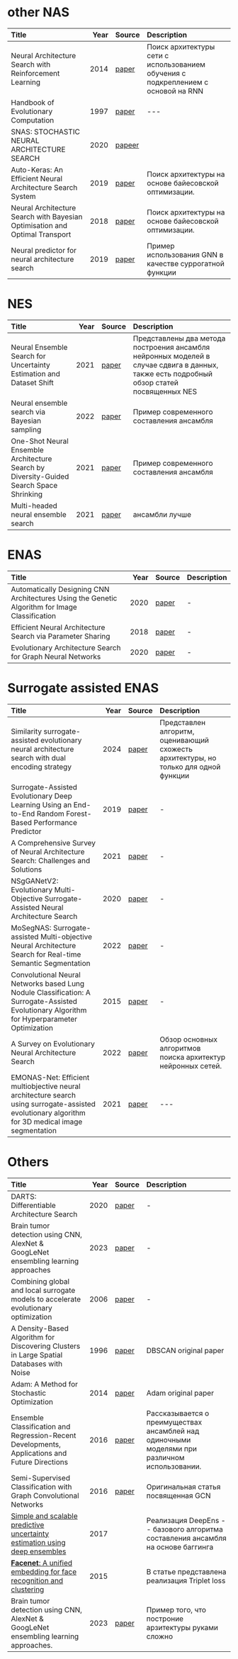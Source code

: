 # other NAS
| Title                                                                       | Year | Source                                                                                                                                   | Description                                                                       |
| :-------------------------------------------------------------------------- | ---: | :--------------------------------------------------------------------------------------------------------------------------------------- | :-------------------------------------------------------------------------------- |
| Neural Architecture Search with Reinforcement Learning                      | 2014 | [paper](https://arxiv.org/abs/1611.01578)                                                                                                | Поиск архитектуры сети с использованием обучения с подкреплением с основой на RNN |
| Handbook of Evolutionary Computation                                        | 1997 | [paper](https://www.taylorfrancis.com/books/edit/10.1201/9780367802486/handbook-evolutionary-computation-fogel-michalewicz-thomas-baeck) | ---                                                                               |
| SNAS: STOCHASTIC NEURAL ARCHITECTURE SEARCH                                 | 2020 | [papeer](https://arxiv.org/pdf/1812.09926)                                                                                               |                                                                                   |
| Auto-Keras: An Efficient Neural Architecture Search System                  | 2019 | [paper](https://sci-hub.gg/10.1145/3292500.3330648)                                                                                      | Поиск архитектуры на основе байесовской оптимизации.                              |
| Neural Architecture Search with Bayesian Optimisation and Optimal Transport | 2018 | [paper](https://proceedings.neurips.cc/paper_files/paper/2018/file/f33ba15effa5c10e873bf3842afb46a6-Paper.pdf)                           | Поиск архитектуры на основе байесовской оптимизации.                              |
| Neural predictor for<br>neural architecture search                          | 2019 | [paper](https://arxiv.org/pdf/1912.00848)                                                                                                | Пример использования GNN в качестве суррогатной функции                           |


# NES
| Title                                                                                      | Year | Source                                                                                                                                                                          | Description                                                                                                                               |
| :----------------------------------------------------------------------------------------- | ---: | :------------------------------------------------------------------------------------------------------------------------------------------------------------------------------ | :---------------------------------------------------------------------------------------------------------------------------------------- |
| Neural Ensemble Search for Uncertainty Estimation and Dataset Shift                        | 2021 | [paper](https://proceedings.neurips.cc/paper_files/paper/2021/hash/41a6fd31aa2e75c3c6d427db3d17ea80-Abstract.html)                                                              | Представлены два метода построения ансамбля нейронных моделей в случае сдвига в данных, также есть подробный обзор статей посвященных NES |
| Neural ensemble search via Bayesian sampling                                               | 2022 | [paper](https://proceedings.mlr.press/v180/shu22a/shu22a.pdf)                                                                                                                   | Пример современного составления ансамбля                                                                                                  |
| One-Shot Neural Ensemble Architecture Search by Diversity-Guided<br>Search Space Shrinking | 2021 | [paper](https://openaccess.thecvf.com/content/CVPR2021/papers/Chen_One-Shot_Neural_Ensemble_Architecture_Search_by_Diversity-Guided_Search_Space_Shrinking_CVPR_2021_paper.pdf) | Пример современного составления ансамбля                                                                                                  |
| Multi-headed neural ensemble search | 2021 | [paper](https://arxiv.org/abs/2107.04369) | ансамбли лучше                                                                                                  |


# ENAS
| Title                                                                                            | Year | Source                                                                         | Description |
| :----------------------------------------------------------------------------------------------- | ---: | :----------------------------------------------------------------------------- | :---------- |
| Automatically Designing CNN  Architectures Using the Genetic  Algorithm for Image Classification | 2020 | [paper](https://ieeexplore.ieee.org/abstract/document/9075201/authors#authors) | -           |
| Efficient Neural Architecture Search via Parameter Sharing                                       | 2018 | [paper](https://arxiv.org/pdf/1802.03268)                                      | -           |
| Evolutionary Architecture Search for Graph Neural Networks                                       | 2020 | [paper](https://arxiv.org/pdf/2009.10199)                                      | -           |


# Surrogate assisted ENAS

| Title                                                                                                                                             | Year | Source                                                                             | Description                                                                         |
| :------------------------------------------------------------------------------------------------------------------------------------------------ | ---: | :--------------------------------------------------------------------------------- | :---------------------------------------------------------------------------------- |
| Similarity surrogate-assisted evolutionary neural architecture search with dual encoding strategy                                                 | 2024 | [paper](https://www.aimspress.com/aimspress-data/era/2024/2/PDF/era-32-02-050.pdf) | Представлен алгоритм, оценивающий схожесть архитектуры, но только для одной функции |
| Surrogate-Assisted Evolutionary Deep Learning Using an End-to-End Random Forest-Based Performance Predictor                                       | 2019 | [paper](https://ieeexplore.ieee.org/abstract/document/8744404)                     | -                                                                                   |
| A Comprehensive Survey of Neural Architecture Search: Challenges and Solutions                                                                    | 2021 | [paper](https://arxiv.org/pdf/2006.02903)                                          | -                                                                                   |
| NSgGANetV2: Evolutionary Multi-Objective Surrogate-Assisted Neural Architecture Search                                                            | 2020 | [paper](https://arxiv.org/pdf/2007.10396)                                          | -                                                                                   |
| MoSegNAS: Surrogate-assisted Multi-objective Neural Architecture Search for Real-time Semantic Segmentation                                       | 2022 | [paper](https://arxiv.org/pdf/2208.06820)                                          | -                                                                                   |
| Convolutional Neural Networks based Lung Nodule Classification: A Surrogate-Assisted Evolutionary Algorithm for Hyperparameter Optimization       | 2015 | [paper](https://shiruipan.github.io/publication/tevc-21-zhang/tevc-21-zhang.pdf)   | -                                                                                   |
| A Survey on Evolutionary Neural Architecture Search                                                                                               | 2022 | [paper](https://arxiv.org/pdf/2008.10937)                                          | Обзор основных алгоритмов поиска архитектур нейронных сетей.                        |
| EMONAS-Net: Efficient multiobjective neural architecture search using surrogate-assisted evolutionary algorithm for 3D medical image segmentation | 2021 | [paper](https://sci-hub.gg/10.1016/j.artmed.2021.102154)                           | ---                                                                                 |

# Others

| Title                                                                                                                                                                                   | Year | Source                                                                                                                                                                                                                                                                                                                                       | Description                                                                                   |
| :-------------------------------------------------------------------------------------------------------------------------------------------------------------------------------------- | ---: | :------------------------------------------------------------------------------------------------------------------------------------------------------------------------------------------------------------------------------------------------------------------------------------------------------------------------------------------- | :-------------------------------------------------------------------------------------------- |
| DARTS: Differentiable Architecture Search                                                                                                                                               | 2020 | [paper](https://arxiv.org/abs/1806.09055)                                                                                                                                                                                                                                                                                                    | -                                                                                             |
| Brain tumor detection using CNN, AlexNet & GoogLeNet ensembling learning approaches                                                                                                     | 2023 | [paper](https://www.researchgate.net/publication/369308467_Brain_tumor_detection_using_CNN_AlexNet_GoogLeNet_ensembling_learning_approaches)                                                                                                                                                                                                 | -                                                                                             |
| Combining global and local surrogate models to accelerate evolutionary optimization                                                                                                     | 2006 | [paper](https://www.researchgate.net/publication/3421747_Combining_global_and_local_surrogate_models_to_accelerate_evolutionary_optimization_IEEE_Trans_Syst_Man_Cybern_Part_C_Appl_Rev)                                                                                                                                                     | -                                                                                             |
| A Density-Based Algorithm for Discovering Clusters<br>in Large Spatial Databases with Noise                                                                                              | 1996 | [paper](https://cdn.aaai.org/KDD/1996/KDD96-037.pdf)                                                                                                                                                                                                                                                                                         | DBSCAN original paper                                                                         |
| Adam: A Method for Stochastic Optimization                                                                                                                                              | 2014 | [paper](https://arxiv.org/abs/1412.6980)                                                                                                                                                                                                                                                                                                     | Adam original paper                                                                           |
| Ensemble Classification and Regression-Recent Developments, Applications and Future Directions                                                                                          | 2016 | [paper](https://www.researchgate.net/profile/Le-Zhang-61/publication/290476291_Ensemble_Classification_and_Regression-Recent_Developments_Applications_and_Future_Directions_Review_Article/links/5c0a1b8fa6fdcc494fdf7e43/Ensemble-Classification-and-Regression-Recent-Developments-Applications-and-Future-Directions-Review-Article.pdf) | Рассказывается о преимуществах ансамблей над одиночными моделями при различном использовании. |
| Semi-Supervised Classification with Graph Convolutional Networks                                                                                                                        | 2016 | [paper](https://arxiv.org/abs/1609.02907)                                                                                                                                                                                                                                                                                                    | Оригинальная статья посвященная GCN                                                           |
| [Simple and scalable predictive uncertainty estimation using deep ensembles](https://proceedings.neurips.cc/paper_files/paper/2017/hash/9ef2ed4b7fd2c810847ffa5fa85bce38-Abstract.html) | 2017 |                                                                                                                                                                                                                                                                                                                                              | Реализация DeepEns -- базового алгоритма составления ансамбля на основе баггинга              |
| [**Facenet**: A unified embedding for face recognition and clustering](https://www.cv-foundation.org/openaccess/content_cvpr_2015/html/Schroff_FaceNet_A_Unified_2015_CVPR_paper.html)  | 2015 |                                                                                                                                                                                                                                                                                                                                              | В статье представлена реализация Triplet loss                                                 |
| Brain tumor detection using CNN, AlexNet & GoogLeNet ensembling learning approaches. | 2023 | [paper](https://openurl.ebsco.com/EPDB%3Agcd%3A8%3A34114136/detailv2?sid=ebsco%3Aplink%3Ascholar&id=ebsco%3Agcd%3A178322108&crl=c&link_origin=scholar.google.com) | Пример того, что построние арзитектуры руками сложно |



